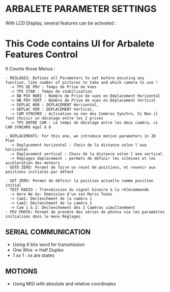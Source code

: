 # ARBALETE PARAMETER SETTINGS

With LCD Display, several features can be activated : 

# This Code contains UI for Arbalete Features Control
It Counts those Menus :

    - REGLAGES: Defines all Parameters to set before excuting any function, like number of pictures to take and which camera to use !
      -> TPS DE PDV : Temps de Prise de Vues
      -> TPS STAB : Temps de stabilisation
      -> NB PDV HORI : Nombre de Prise de vues en Déplacement Horizontal
      -> NB PDV VERT : Nombre de Prise de vues en Déplacement Vertical
      -> DEPLAC HOR : DEPLACEMENT Horizontal, 
      -> DEPLAC VER : DEPLACEMENT Vertical,
      -> CAM SYNCHRO : Activation ou non des Coméras Synchro, Si Non il faut choisir un décalage entre les 2 prises
      -> TPS ENTRE CAM : Le temps de décalage entre les deux caméra, si CAM SYNCHRO égal à 0 
      
    - DEPLACEMENTS: For this one, we introduce motion parameters in 2D Plan
      -> Deplacement horizontal : Choix de la distance selon l'axe horizontal
      -> Deplacement vertical : Choix de la distance selon l'axe vertical
      -> Réglages deplacement : permets de définir les vitesses et les accéleration des moteurs
    - GOTO ZERO: Permet de faire un reset de positions, et revenir aux positions initiales par défaut
    
    - SET ZERO: Permet de définir la position actuelle comme position initial
    - TEST RADIO : Transmission du signal binaire à la rélécommande
      -> Here We Go: Emmission d'un son Mario Tunes
      -> Cam1: Déclenchment de la caméra 1 
      -> Cam2: Déclenchment de la caméra 2
      -> Cam 1 & 2: Déclenchement des 2 Caméras simultanément
    - PDV PHOTO: Permet de prendre des séries de photos via les paramètres initialisés dans le menu Réglages

## SERIAL COMMUNICATION 
- Using 4 bits word for transmission 
- One Wire -> Half Duplex
- 1 xx 1 : xx are states

## MOTIONS
- Using MGI with absolute and relative coordinates
